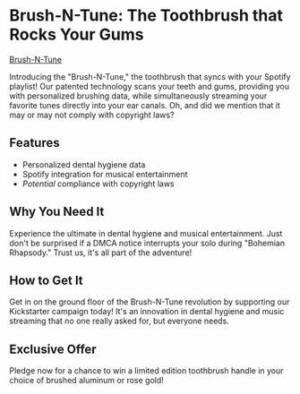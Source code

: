 # Brush-N-Tune: The Toothbrush that Rocks Your Gums

[Brush-N-Tune](https://norrisaftcc.github.io/brush-n-tune/brush-n-tune1.jpg)

Introducing the "Brush-N-Tune," the toothbrush that syncs with your Spotify playlist! Our patented technology scans your teeth and gums, providing you with personalized brushing data, while simultaneously streaming your favorite tunes directly into your ear canals. Oh, and did we mention that it may or may not comply with copyright laws?

## Features
- Personalized dental hygiene data
- Spotify integration for musical entertainment
- *Potential* compliance with copyright laws

## Why You Need It
Experience the ultimate in dental hygiene and musical entertainment. Just don't be surprised if a DMCA notice interrupts your solo during "Bohemian Rhapsody." Trust us, it's all part of the adventure!

## How to Get It
Get in on the ground floor of the Brush-N-Tune revolution by supporting our Kickstarter campaign today! It's an innovation in dental hygiene and music streaming that no one really asked for, but everyone needs.

## Exclusive Offer
Pledge now for a chance to win a limited edition toothbrush handle in your choice of brushed aluminum or rose gold!
